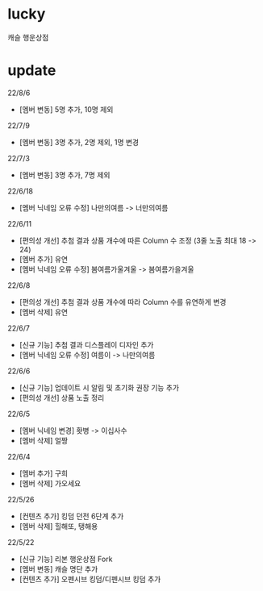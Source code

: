 # lucky

캐슬 행운상점

# update
22/8/6
- [멤버 변동] 5명 추가, 10명 제외

22/7/9
- [멤버 변동] 3명 추가, 2명 제외, 1명 변경


22/7/3

- [멤버 변동] 3명 추가, 7명 제외

22/6/18

- [멤버 닉네임 오류 수정] 나만의여름 -> 너만의여름

22/6/11

- [편의성 개선] 추첨 결과 상품 개수에 따른 Column 수 조정 (3줄 노출 최대 18 -> 24)
- [멤버 추가] 유연
- [멤버 닉네임 오류 수정] 봄여름가울겨울 -> 봄여름가을겨울

22/6/8

- [편의성 개선] 추첨 결과 상품 개수에 따라 Column 수를 유연하게 변경
- [멤버 삭제] 유연

22/6/7

- [신규 기능] 추첨 결과 디스플레이 디자인 추가
- [멤버 닉네임 오류 수정] 여름이 -> 나만의여름

22/6/6

- [신규 기능] 업데이트 시 알림 및 초기화 권장 기능 추가
- [편의성 개선] 상품 노출 정리

22/6/5

- [멤버 닉네임 변경] 홧병 -> 이십사수
- [멤버 삭제] 얼짱

22/6/4

- [멤버 추가] 구희
- [멤버 삭제] 가오세요

22/5/26

- [컨텐츠 추가] 킹덤 던전 6단계 추가
- [멤버 삭제] 힐해또, 탱해용

22/5/22

- [신규 기능] 리본 행운상점 Fork
- [멤버 변동] 캐슬 명단 추가
- [컨텐츠 추가] 오펜시브 킹덤/디펜시브 킹덤 추가
